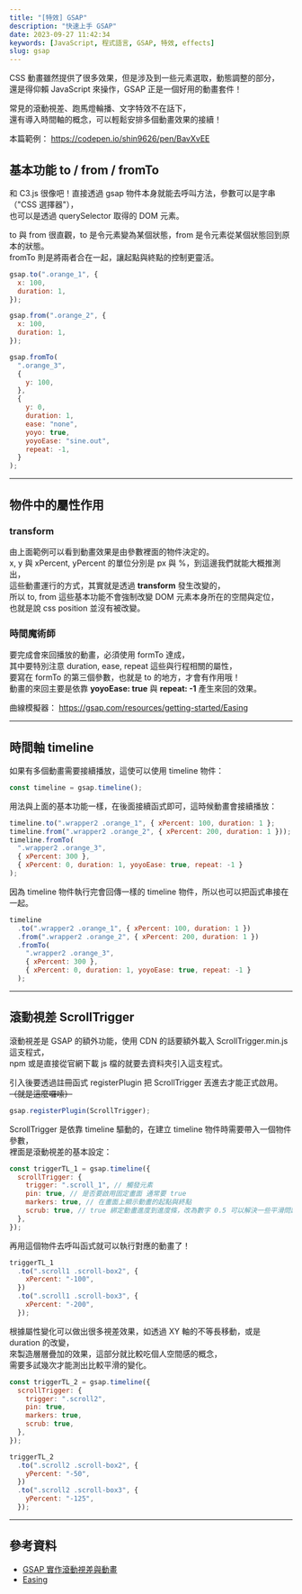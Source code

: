 ```yaml
---
title: "[特效] GSAP"
description: "快速上手 GSAP"
date: 2023-09-27 11:42:34
keywords: [JavaScript, 程式語言, GSAP, 特效, effects]
slug: gsap
---
```


CSS 動畫雖然提供了很多效果，但是涉及到一些元素選取，動態調整的部分，  
還是得仰賴 JavaScript 來操作，GSAP 正是一個好用的動畫套件！

常見的滾動視差、跑馬燈輪播、文字特效不在話下，  
還有導入時間軸的概念，可以輕鬆安排多個動畫效果的接續！

本篇範例： https://codepen.io/shin9626/pen/BavXvEE

## 基本功能 to / from / fromTo

和 C3.js 很像吧！直接透過 gsap 物件本身就能去呼叫方法，參數可以是字串（"CSS 選擇器"），  
也可以是透過 querySelector 取得的 DOM 元素。

to 與 from 很直觀，to 是令元素變為某個狀態，from 是令元素從某個狀態回到原本的狀態。  
fromTo 則是將兩者合在一起，讓起點與終點的控制更靈活。

```js
gsap.to(".orange_1", {
  x: 100,
  duration: 1,
});

gsap.from(".orange_2", {
  x: 100,
  duration: 1,
});

gsap.fromTo(
  ".orange_3",
  {
    y: 100,
  },
  {
    y: 0,
    duration: 1,
    ease: "none",
    yoyo: true,
    yoyoEase: "sine.out",
    repeat: -1,
  }
);
```

---

## 物件中的屬性作用

### transform

由上面範例可以看到動畫效果是由參數裡面的物件決定的。  
x, y 與 xPercent, yPercent 的單位分別是 px 與 %，到這邊我們就能大概推測出，  
這些動畫運行的方式，其實就是透過 **transform** 發生改變的，  
所以 to, from 這些基本功能不會強制改變 DOM 元素本身所在的空間與定位，  
也就是說 css position 並沒有被改變。

### 時間魔術師

要完成會來回播放的動畫，必須使用 formTo 達成，  
其中要特別注意 duration, ease, repeat 這些與行程相關的屬性，  
要寫在 formTo 的第三個參數，也就是 to 的地方，才會有作用哦！  
動畫的來回主要是依靠 **yoyoEase: true** 與 **repeat: -1** 產生來回的效果。

曲線模擬器： https://gsap.com/resources/getting-started/Easing

---

## 時間軸 timeline

如果有多個動畫需要接續播放，這使可以使用 timeline 物件：

```js
const timeline = gsap.timeline();
```

用法與上面的基本功能一樣，在後面接續函式即可，這時候動畫會接續播放：

```js
timeline.to(".wrapper2 .orange_1", { xPercent: 100, duration: 1 };
timeline.from(".wrapper2 .orange_2", { xPercent: 200, duration: 1 }));
timeline.fromTo(
  ".wrapper2 .orange_3",
  { xPercent: 300 },
  { xPercent: 0, duration: 1, yoyoEase: true, repeat: -1 }
);
```

因為 timeline 物件執行完會回傳一樣的 timeline 物件，所以也可以把函式串接在一起。

```js
timeline
  .to(".wrapper2 .orange_1", { xPercent: 100, duration: 1 })
  .from(".wrapper2 .orange_2", { xPercent: 200, duration: 1 })
  .fromTo(
    ".wrapper2 .orange_3",
    { xPercent: 300 },
    { xPercent: 0, duration: 1, yoyoEase: true, repeat: -1 }
  );
```

---

## 滾動視差 ScrollTrigger

滾動視差是 GSAP 的額外功能，使用 CDN 的話要額外載入 ScrollTrigger.min.js 這支程式，  
npm 或是直接從官網下載 js 檔的就要去資料夾引入這支程式。

引入後要透過註冊函式 registerPlugin 把 ScrollTrigger 丟進去才能正式啟用。  
~~（就是這麼囉嗦）~~

```js
gsap.registerPlugin(ScrollTrigger);
```

ScrollTrigger 是依靠 timeline 驅動的，在建立 timeline 物件時需要帶入一個物件參數，  
裡面是滾動視差的基本設定：

```js
const triggerTL_1 = gsap.timeline({
  scrollTrigger: {
    trigger: ".scroll_1", // 觸發元素
    pin: true, // 是否要啟用固定畫面 通常要 true
    markers: true, // 在畫面上顯示動畫的起點與終點
    scrub: true, // true 綁定動畫進度到進度條，改為數字 0.5 可以解決一些平滑問題
  },
});
```

再用這個物件去呼叫函式就可以執行對應的動畫了！

```js
triggerTL_1
  .to(".scroll1 .scroll-box2", {
    xPercent: "-100",
  })
  .to(".scroll1 .scroll-box3", {
    xPercent: "-200",
  });
```

根據屬性變化可以做出很多視差效果，如透過 XY 軸的不等長移動，或是 duration 的改變，  
來製造層層疊加的效果，這部分就比較吃個人空間感的概念，  
需要多試幾次才能測出比較平滑的變化。

```js
const triggerTL_2 = gsap.timeline({
  scrollTrigger: {
    trigger: ".scroll2",
    pin: true,
    markers: true,
    scrub: true,
  },
});

triggerTL_2
  .to(".scroll2 .scroll-box2", {
    yPercent: "-50",
  })
  .to(".scroll2 .scroll-box3", {
    yPercent: "-125",
  });
```

---

## 參考資料

- [GSAP 實作滾動視差與動畫](https://sleet-berry-8a9.notion.site/GSAP-ddc5d9cf73b94b6fa16bd0d6a637482b)
- [Easing](https://gsap.com/resources/getting-started/Easing/)

